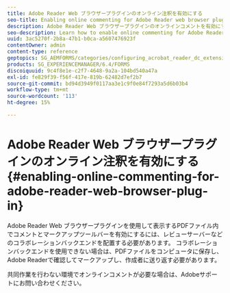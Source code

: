 ```yaml
---
title: Adobe Reader Web ブラウザープラグインのオンライン注釈を有効にする
seo-title: Enabling online commenting for Adobe Reader web browser plug-in
description: Adobe Reader Web ブラウザープラグインのオンラインコメントを有効にする方法を説明します。
seo-description: Learn how to enable online commenting for Adobe Reader web browser plug-in.
uuid: 3ac5270f-2b8a-47b1-b0ca-a5607476923f
contentOwner: admin
content-type: reference
geptopics: SG_AEMFORMS/categories/configuring_acrobat_reader_dc_extensions
products: SG_EXPERIENCEMANAGER/6.4/FORMS
discoiquuid: 9c4f8e1e-c2f7-4648-9a2a-104bd540a47a
exl-id: fe829f39-f56f-417e-819b-62482d7ef2b7
source-git-commit: bd94d3949f0117aa3e1c9f0e84f7293a5d6b03b4
workflow-type: tm+mt
source-wordcount: '113'
ht-degree: 15%

---
```


# Adobe Reader Web ブラウザープラグインのオンライン注釈を有効にする {#enabling-online-commenting-for-adobe-reader-web-browser-plug-in}

Adobe Reader Web ブラウザープラグインを使用して表示するPDFファイル内でコメントとマークアップツールバーを有効にするには、レビューサーバーなどのコラボレーションバックエンドを配置する必要があります。 コラボレーションバックエンドを使用できない場合は、PDFファイルをコンピュータに保存し、Adobe Readerで確認してマークアップし、作成者に送り返す必要があります。

共同作業を行わない環境でオンラインコメントが必要な場合は、Adobeサポートにお問い合わせください。
